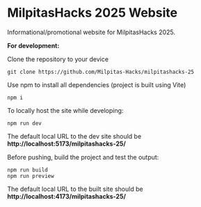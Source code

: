 # MilpitasHacks 2025 Website

Informational/promotional website for MilpitasHacks 2025.

**For development:**

Clone the repository to your device

    git clone https://github.com/Milpitas-Hacks/milpitashacks-25
Use npm to install all dependencies (project is built using Vite)

    npm i
To locally host the site while developing:

    npm run dev
The default local URL to the dev site should be **http://localhost:5173/milpitashacks-25/**

Before pushing, build the project and test the output:

    npm run build
    npm run preview
The default local URL to the built site should be **http://localhost:4173/milpitashacks-25/**